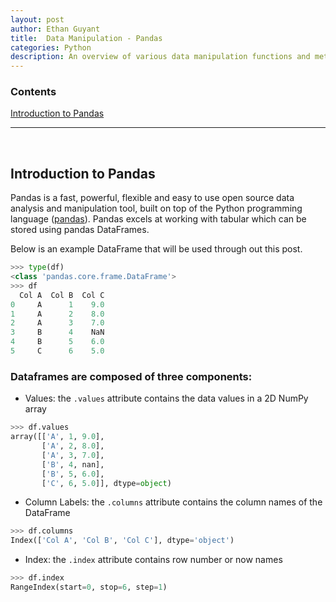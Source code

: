 ```yaml
---
layout: post
author: Ethan Guyant
title:  Data Manipulation - Pandas
categories: Python
description: An overview of various data manipulation functions and methods utilizing pandas dataframes.
---
```

### Contents
[Introduction to Pandas](#introduction-to-pandas)  

---

<br>


## Introduction to Pandas
Pandas is a fast, powerful, flexible and easy to use open source data analysis and manipulation tool, built on top of the Python programming language ([pandas](https://pandas.pydata.org/)). Pandas excels at working with tabular which can be stored using pandas DataFrames. 

Below is an example DataFrame that will be used through out this post.

```python
>>> type(df)
<class 'pandas.core.frame.DataFrame'>
>>> df
  Col A  Col B  Col C
0     A      1    9.0
1     A      2    8.0
2     A      3    7.0
3     B      4    NaN
4     B      5    6.0
5     C      6    5.0
```
### Dataframes are composed of three components:
* Values: the `.values` attribute contains the data values in a 2D NumPy array
```python
>>> df.values
array([['A', 1, 9.0],
       ['A', 2, 8.0],
       ['A', 3, 7.0],
       ['B', 4, nan],
       ['B', 5, 6.0],
       ['C', 6, 5.0]], dtype=object)
```
* Column Labels: the `.columns` attribute contains the column names of the DataFrame
```python
>>> df.columns
Index(['Col A', 'Col B', 'Col C'], dtype='object')
```
* Index: the `.index` attribute contains row number or now names
```python
>>> df.index
RangeIndex(start=0, stop=6, step=1)
```
